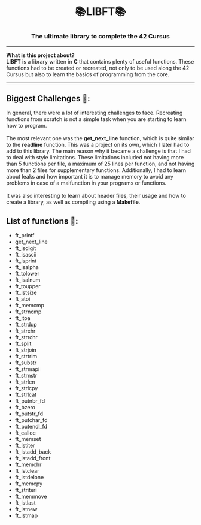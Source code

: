 # <p align="center">📚LIBFT📚</p>

### <p align="center">The ultimate library to complete the 42 Cursus</p>

---
**What is this project about?**</br>
**LIBFT** is a library written in **C** that contains plenty of useful functions. These functions had to be created or recreated, not only to be used along the 42 Cursus but also to learn the basics of programming from the core.</br>

---
## Biggest Challenges 💪:

  In general, there were a lot of interesting challenges to face. Recreating functions from scratch is not a simple task when you are starting to learn how to program.</br></br>
  The most relevant one was the **get_next_line** function, which is quite similar to the **readline** function. This was a project on its own, which I later had to add to this library. 
  The main reason why it became a challenge is that I had to deal with style limitations. These limitations included not having more than 5 functions per file, a maximum of 25 lines per function, and not having more than 2 files for supplementary functions. Additionally, I had to learn about leaks and how important it is to manage memory to avoid any problems in case of a malfunction in your programs or functions.</br></br>
  It was also interesting to learn about header files, their usage and how to create a library, as well as compiling using a **Makefile**.


## List of functions 📄:

  - ft_printf
  - get_next_line
  - ft_isdigit
  - ft_isascii
  - ft_isprint
  - ft_isalpha
  - ft_tolower
  - ft_isalnum
  - ft_toupper
  - ft_lstsize
  - ft_atoi
  - ft_memcmp
  - ft_strncmp
  - ft_itoa
  - ft_strdup
  - ft_strchr
  - ft_strrchr
  - ft_split
  - ft_strjoin
  - ft_strtrim
  - ft_substr
  - ft_strmapi
  - ft_strnstr
  - ft_strlen
  - ft_strlcpy
  - ft_strlcat
  - ft_putnbr_fd
  - ft_bzero
  - ft_putstr_fd
  - ft_putchar_fd
  - ft_putendl_fd
  - ft_calloc
  - ft_memset
  - ft_lstiter
  - ft_lstadd_back
  - ft_lstadd_front
  - ft_memchr
  - ft_lstclear
  - ft_lstdelone
  - ft_memcpy
  - ft_striteri
  - ft_memmove
  - ft_lstlast
  - ft_lstnew
  - ft_lstmap
